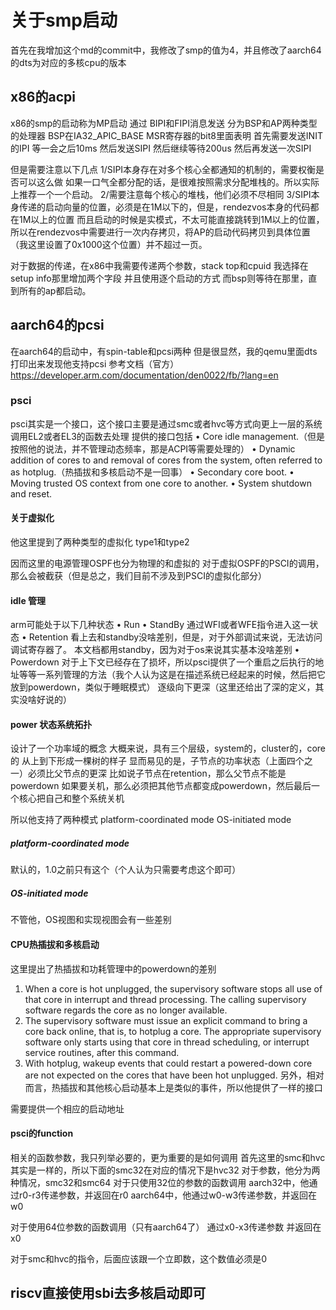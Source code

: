 # 关于smp启动
首先在我增加这个md的commit中，我修改了smp的值为4，并且修改了aarch64的dts为对应的多核cpu的版本

## x86的acpi
x86的smp的启动称为MP启动
通过 BIPI和FIPI消息发送
分为BSP和AP两种类型的处理器
BSP在IA32_APIC_BASE MSR寄存器的bit8里面表明
首先需要发送INIT的IPI
等一会之后10ms
然后发送SIPI
然后继续等待200us
然后再发送一次SIPI

但是需要注意以下几点
1/SIPI本身存在对多个核心全都通知的机制的，需要权衡是否可以这么做
如果一口气全都分配的话，是很难按照需求分配堆栈的。所以实际上推荐一个一个启动。
2/需要注意每个核心的堆栈，他们必须不尽相同
3/SIPI本身传递的启动向量的位置，必须是在1M以下的，但是，rendezvos本身的代码都在1M以上的位置
而且启动的时候是实模式，不太可能直接跳转到1M以上的位置，所以在rendezvos中需要进行一次内存拷贝，将AP的启动代码拷贝到具体位置（我这里设置了0x1000这个位置）并不超过一页。

对于数据的传递，在x86中我需要传递两个参数，stack top和cpuid
我选择在setup info那里增加两个字段
并且使用逐个启动的方式
而bsp则等待在那里，直到所有的ap都启动。

## aarch64的pcsi
在aarch64的启动中，有spin-table和pcsi两种
但是很显然，我的qemu里面dts打印出来发现他支持pcsi
参考文档（官方）
https://developer.arm.com/documentation/den0022/fb/?lang=en

### psci
psci其实是一个接口，这个接口主要是通过smc或者hvc等方式向更上一层的系统调用EL2或者EL3的函数去处理
提供的接口包括
• Core idle management.（但是按照他的说法，并不管理动态频率，那是ACPI等需要处理的）
• Dynamic addition of cores to and removal of cores from the system, often referred to as hotplug.（热插拔和多核启动不是一回事）
• Secondary core boot.
• Moving trusted OS context from one core to another.
• System shutdown and reset.

#### 关于虚拟化
他这里提到了两种类型的虚拟化
type1和type2

因而这里的电源管理OSPF也分为物理的和虚拟的
对于虚拟OSPF的PSCI的调用，那么会被截获（但是总之，我们目前不涉及到PSCI的虚拟化部分）

#### idle 管理
arm可能处于以下几种状态
• Run
• StandBy
    通过WFI或者WFE指令进入这一状态
• Retention
    看上去和standby没啥差别，但是，对于外部调试来说，无法访问调试寄存器了。
    本文档都用standby，因为对于os来说其实基本没啥差别
• Powerdown
    对于上下文已经存在了损坏，所以psci提供了一个重启之后执行的地址等等一系列管理的方法（我个人认为这是在描述系统已经起来的时候，然后把它放到powerdown，类似于睡眠模式）
逐级向下更深（这里还给出了深的定义，其实没啥好说的）

#### power 状态系统拓扑
设计了一个功率域的概念
大概来说，具有三个层级，system的，cluster的，core的
从上到下形成一棵树的样子
显而易见的是，子节点的功率状态（上面四个之一）必须比父节点的更深
比如说子节点在retention，那么父节点不能是powerdown
如果要关机，那么必须把其他节点都变成powerdown，然后最后一个核心把自己和整个系统关机

所以他支持了两种模式
platform-coordinated mode
OS-initiated mode

##### platform-coordinated mode
默认的，1.0之前只有这个（个人认为只需要考虑这个即可）

##### OS-initiated mode
不管他，OS视图和实现视图会有一些差别

#### CPU热插拔和多核启动
这里提出了热插拔和功耗管理中的powerdown的差别
1) When a core is hot unplugged, the supervisory software stops all use of that core in interrupt and thread processing. The calling supervisory software regards the core as no longer available.
2) The supervisory software must issue an explicit command to bring a core back online, that is, to hotplug a core. The appropriate supervisory software only starts using that core in thread scheduling, or interrupt service routines, after this command.
3) With hotplug, wakeup events that could restart a powered-down core are not expected on the cores that have been hot unplugged.
另外，相对而言，热插拔和其他核心启动基本上是类似的事件，所以他提供了一样的接口

需要提供一个相应的启动地址

#### psci的function
相关的函数参数，我只列举必要的，更为重要的是如何调用
首先这里的smc和hvc其实是一样的，所以下面的smc32在对应的情况下是hvc32
对于参数，他分为两种情况，smc32和smc64
对于只使用32位的参数的函数调用
aarch32中，他通过r0-r3传递参数，并返回在r0
aarch64中，他通过w0-w3传递参数，并返回在w0

对于使用64位参数的函数调用（只有aarch64了）
通过x0-x3传递参数
并返回在x0

对于smc和hvc的指令，后面应该跟一个立即数，这个数值必须是0



## riscv直接使用sbi去多核启动即可
